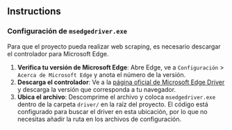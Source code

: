 ## Instructions

### Configuración de `msedgedriver.exe`

Para que el proyecto pueda realizar web scraping, es necesario descargar el controlador para Microsoft Edge.

1.  **Verifica tu versión de Microsoft Edge**: Abre Edge, ve a `Configuración` > `Acerca de Microsoft Edge` y anota el número de la versión.
2.  **Descarga el controlador**: Ve a la [página oficial de Microsoft Edge Driver](https://developer.microsoft.com/en-us/microsoft-edge/tools/webdriver/) y descarga la versión que corresponda a tu navegador.
3.  **Ubica el archivo**: Descomprime el archivo y coloca `msedgedriver.exe` dentro de la carpeta `driver/` en la raíz del proyecto. El código está configurado para buscar el driver en esta ubicación, por lo que no necesitas añadir la ruta en los archivos de configuración.